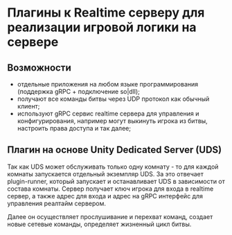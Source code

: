 # Плагины к Realtime серверу для реализации игровой логики на сервере

## Возможности

- отдельные приложения на любом языке программирования (поддержка gRPC + подключение so|dll);
- получают все команды битвы через UDP протокол как обычный клиент;
- используют gRPC сервис realtime сервера для управления и конфигурирования, например могут выкинуть игрока из битвы,
  настроить права доступа и так далее;

## Плагин на основе Unity Dedicated Server (UDS)

Так как UDS может обслуживать только одну комнату - то для каждой комнаты запускается отдельный экземпляр UDS. За это
отвечает plugin-runner, который запускает и останавливает UDS в зависимости от состава комнаты. Сервер получает ключ
игрока для входа в realtime сервер, а также адрес для входа и адрес на gRPC интерфейс для управления реалтайм сервером.

Далее он осуществляет прослушивание и перехват команд, создает новые сетевые команды, определяет жизненный цикл битвы.
